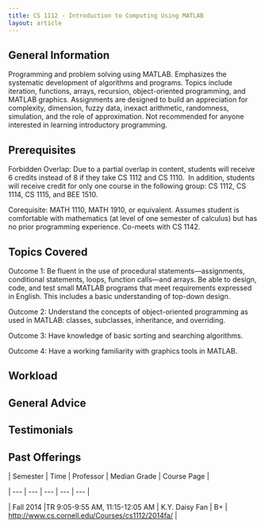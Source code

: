 ```yaml
---
title: CS 1112 - Introduction to Computing Using MATLAB
layout: article
---
```




## General Information

Programming and problem solving using MATLAB. Emphasizes the systematic development of algorithms and programs. Topics include iteration, functions, arrays, recursion, object-oriented programming, and MATLAB graphics. Assignments are designed to build an appreciation for complexity, dimension, fuzzy data, inexact arithmetic, randomness, simulation, and the role of approximation.  Not recommended for anyone interested in learning introductory programming. 



## Prerequisites

Forbidden Overlap: Due to a partial overlap in content, students will receive 6 credits instead of 8 if they take CS 1112 and CS 1110.  In addition, students will receive credit for only one course in the following group: CS 1112, CS 1114, CS 1115, and BEE 1510.

Corequisite: MATH 1110, MATH 1910, or equivalent. Assumes student is comfortable with mathematics (at level of one semester of calculus) but has no prior programming experience. Co-meets with CS 1142.



## Topics Covered

Outcome 1: Be fluent in the use of procedural statements—assignments, conditional statements, loops, function calls—and arrays. Be able to design, code, and test small MATLAB programs that meet requirements expressed in English. This includes a basic understanding of top-down design.



Outcome 2: Understand the concepts of object-oriented programming as used in MATLAB: classes, subclasses, inheritance, and overriding.



Outcome 3: Have knowledge of basic sorting and searching algorithms.



Outcome 4: Have a working familiarity with graphics tools in MATLAB.



## Workload

## General Advice

## Testimonials

## Past Offerings

| Semester | Time | Professor | Median Grade | Course Page |

| --- | --- | --- | --- | --- |

| Fall 2014 |TR 9:05-9:55 AM, 11:15-12:05 AM | K.Y. Daisy Fan | B+ | http://www.cs.cornell.edu/Courses/cs1112/2014fa/ |